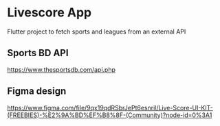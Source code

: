 # Livescore App

Flutter project to fetch sports and leagues from an external API

## Sports BD API

https://www.thesportsdb.com/api.php

## Figma design

https://www.figma.com/file/9qx19qdRSbrJePt6esnril/Live-Score-UI-KIT-(FREEBIES)-%E2%9A%BD%EF%B8%8F-(Community)?node-id=0%3A1



